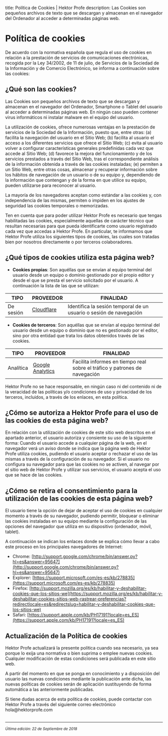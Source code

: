 title: Política de Cookies | Hektor Profe
description: Las Cookies son pequeños archivos de texto que se descargan y almacenan en el navegador del Ordenador al acceder a determinadas páginas web.

# Política de cookies

De acuerdo con la normativa española que regula el uso de cookies en relación a la prestación de servicios de comunicaciones electrónicas, recogida por la Ley 34/2002, de 11 de julio, de Servicios de la Sociedad de la Información y de Comercio Electrónico, se informa a continuación sobre las cookies:

## ¿Qué son las cookies?

Las Cookies son pequeños archivos de texto que se descargan y almacenan en el navegador del Ordenador, Smartphone o Tablet del usuario al acceder a determinadas páginas web. En ningún caso pueden contener virus informáticos ni instalar malware en el equipo del usuario.

La utilización de cookies, ofrece numerosas ventajas en la prestación de servicios de la Sociedad de la Información, puesto que, entre otras: (a) facilita la navegación del usuario en el Sitio Web; (b) facilita al usuario el acceso a los diferentes servicios que ofrece el Sitio Web; (c) evita al usuario volver a configurar características generales predefinidas cada vez que accede al Sitio Web; (d) favorece la mejora del funcionamiento y de los servicios prestados a través del Sitio Web, tras el correspondiente análisis de la información obtenida a través de las cookies instaladas; (e) permiten a un Sitio Web, entre otras cosas, almacenar y recuperar información sobre los hábitos de navegación de un usuario o de su equipo y, dependiendo de la información que contengan y de la forma en que utilice su equipo, pueden utilizarse para reconocer al usuario.

La mayoría de los navegadores aceptan como estándar a las cookies y, con independencia de las mismas, permiten o impiden en los ajustes de seguridad las cookies temporales o memorizadas.

Ten en cuenta que para poder utilizar Hektor Profe es necesario que tengas habilitadas las cookies, especialmente aquellas de carácter técnico que resultan necesarias para que pueda identificarte como usuario registrado cada vez que accedas a Hektor Profe. En particular, te informamos que Hektor Profe utiliza los siguientes tipos de cookies, las cuales son tratadas bien por nosotros directamente o por terceros colaboradores.

## ¿Qué tipos de cookies utiliza esta página web?
* **Cookies propias**: Son aquéllas que se envían al equipo terminal del usuario desde un equipo o dominio gestionado por el propio editor y desde el que se presta el servicio solicitado por el usuario. A continuación la lista de las que se utilizan:

| TIPO          | PROVEEDOR        | FINALIDAD  |
| ------------- |----------------|----------|
| De sesión     | [Cloudflare](https://support.cloudflare.com/hc/en-us/articles/200170156-What-does-the-Cloudflare-cfduid-cookie-do-) | Identifica la sesión temporal de un usuario o sesión de navegación |

* **Cookies de terceros**: Son aquéllas que se envían al equipo terminal del usuario desde un equipo o dominio que no es gestionado por el editor, sino por otra entidad que trata los datos obtenidos través de las cookies. 

| TIPO          | PROVEEDOR        | FINALIDAD  |
| ------------- |----------------|----------|
| Analítica     | [Google Analytics](https://www.google.com/analytics/learn/privacy.html?hl=es) | Facilita informes en tiempo real sobre el tráfico y patrones de navegación |

Hektor Profe no se hace responsable, en ningún caso ni del contenido ni de la veracidad de las políticas y/o condiciones de uso y privacidad de los terceros, incluidos, a través de los enlaces, en esta política.

## ¿Cómo se autoriza a Hektor Profe para el uso de las cookies de esta página web?
En relación con la utilización de cookies de este sitio web descritos en el apartado anterior, el usuario autoriza y consiente su uso de la siguiente forma: Cuando el usuario accede a cualquier página de la web, en el navegador verá un aviso donde se indica que la página web de Hektor Profe utiliza cookies, pudiendo el usuario aceptar o rechazar el uso de las mismas a través de la configuración de su navegador. Si el usuario no configura su navegador para que las cookies no se activen, al navegar por el sitio web de Hektor Profe y utilizar sus servicios, el usuario acepta el uso que se hace de las cookies.

## ¿Cómo se retira el consentimiento para la utilización de las cookies de esta página web?
El usuario tiene la opción de dejar de aceptar el uso de cookies en cualquier momento a través de su navegador, pudiendo permitir, bloquear o eliminar las cookies instaladas en su equipo mediante la configuración de las opciones del navegador que utiliza en su dispositivo (ordenador, móvil, tablet).

A continuación se indican los enlaces donde se explica cómo llevar a cabo este proceso en los principales navegadores de Internet:

* Chrome: [http://support.google.com/chrome/bin/answer.py?hl=es&answer=95647](http://support.google.com/chrome/bin/answer.py?hl=es&answer=95647)
* Explorer: [https://support.microsoft.com/es-es/kb/278835](https://support.microsoft.com/es-es/kb/278835)
* Firefox: [http://support.mozilla.org/es/kb/habilitar-y-deshabilitar-cookies-que-los-sitios-we](https://support.mozilla.org/es/kb/habilitar-y-deshabilitar-cookies-sitios-web-rastrear-preferencias?redirectlocale=es&redirectslug=habilitar-y-deshabilitar-cookies-que-los-sitios-we)
* Safari: [https://support.apple.com/kb/PH17191?locale=es_ES](https://support.apple.com/kb/PH17191?locale=es_ES)

## Actualización de la Política de cookies
Hektor Profe actualizará la presente política cuando sea necesario, ya sea porque lo exija una normativa o bien suprima o emplee nuevas cookies. Cualquier modificación de estas condiciones será publicada en este sitio web.

A partir del momento en que se ponga en conocimiento y a disposición del usuario las nuevas condiciones mediante la publicación ante dicha, las nuevas políticas de cookies serán de aplicación sustituyendo de forma automática a las anteriormente publicadas.

Si tiene dudas acerca de esta política de cookies, puede contactar con Hektor Profe a través del siguiente correo electrónico hola&#64;hektorprofe.com
<br><br>
___
<small class="edited"><i>Última edición: 22 de Septiembre de 2018</i></small>

<style>

.md-tabs {
    display: none !important;
}

.md-sidebar--secondary, .md-footer-nav{
    display: none;
}

@media (min-width: 1219.9px){
    .md-sidebar--secondary, .md-footer-nav{
        display: none;
    }
    
    .md-sidebar__scrollwrap{
        display: none;
    }
}


</style>